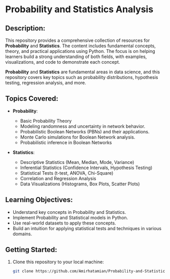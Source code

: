 Probability and Statistics Analysis
===========================================

Description:
-------------
This repository provides a comprehensive collection of resources for **Probability** and **Statistics**. The content includes fundamental concepts, theory, and practical applications using Python. The focus is on helping learners build a strong understanding of both fields, with examples, visualizations, and code to demonstrate each concept.

**Probability** and **Statistics** are fundamental areas in data science, and this repository covers key topics such as probability distributions, hypothesis testing, regression analysis, and more.

Topics Covered:
---------------
- **Probability**:
    - Basic Probability Theory
    - Modeling randomness and uncertainty in network behavior.
    - Probabilistic Boolean Networks (PBNs) and their applications.
    - Monte Carlo simulations for Boolean Network analysis.
    - Probabilistic inference in Boolean Networks

- **Statistics**:
    - Descriptive Statistics (Mean, Median, Mode, Variance)
    - Inferential Statistics (Confidence Intervals, Hypothesis Testing)
    - Statistical Tests (t-test, ANOVA, Chi-Square)
    - Correlation and Regression Analysis
    - Data Visualizations (Histograms, Box Plots, Scatter Plots)

Learning Objectives:
--------------------
- Understand key concepts in Probability and Statistics.
- Implement Probability and Statistical models in Python.
- Use real-world datasets to apply these concepts.
- Build an intuition for applying statistical tests and techniques in various domains.

Getting Started:
----------------
1. Clone this repository to your local machine:
   ```bash
   git clone https://github.com/Amirhatamian/Probability-and-Statistics-Analysis.git
